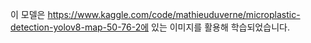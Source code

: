 이 모델은 https://www.kaggle.com/code/mathieuduverne/microplastic-detection-yolov8-map-50-76-2에 있는 이미지를 활용해 학습되었습니다.